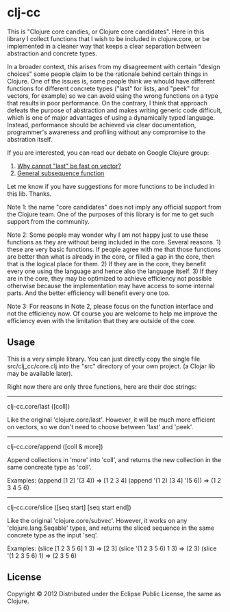 # clj-cc

This is "Clojure core candies, or Clojure core candidates". Here in this library I collect
functions that I wish to be included in clojure.core, or be implemented in a cleaner way
that keeps a clear separation between abstraction and concrete types.

In a broader context, this arises from my disagreement with certain "design choices" some
people claim to be the rationale behind certain things in Clojure. One of the issues is, some people
think we whould have different functions for different concrete types ("last" for lists, and
"peek" for vectors, for example) so we can avoid using the wrong functions on a type that results
in poor performance. On the contrary, I think that approach defeats the purpose of abstraction and
makes writing generic code difficult, which is one of major advantages of using a dynamically typed
language. Instead, performance should be achieved via clear documentation, programmer's
awareness and profiling without any compromise to the abstration itself.

If you are interested, you can read our debate on Google Clojure group:
<ol>
<li><a href="https://groups.google.com/forum/?fromgroups#!topic/clojure/apkNXk08Xes">Why cannot "last" be fast on vector?</a>
</li>
<li><a href="https://groups.google.com/forum/?fromgroups#!topic/clojure/q4iN7OLfjkU">General subsequence function</a>
</li>
</ol>

Let me know if you have suggestions for more functions to be included in this lib. Thanks.

Note 1: the name "core candidates" does not imply any official support from the Clojure
team. One of the purposes of this library is for me to get such support from the
community.

Note 2: Some people may wonder why I am not happy just to use these functions as they are
without being included in the core. Several reasons. 1) these are very basic functions. If
people agree with me that those functions are better than what is already in the core, or filled
a gap in the core, then that is the logical place for them. 2) If they are in the core, they
benefit every one using the language and hence also the language itself. 3) If they are in the core,
they may be optimized to achieve efficiency not possible otherwise because the implementation
may have access to some internal parts. And the better efficiency will benefit every one too.

Note 3: For reasons in Note 2, please focus on the function interface and not the efficiency now.
Of course you are welcome to help me improve the efficiency even with the limitation that they are
outside of the core.

## Usage

This is a very simple library. You can just directly copy the single file
src/clj_cc/core.clj into the "src" directory of your own project.
(a Clojar lib may be available later).

Right now there are only three functions, here are their doc strings:

-------------------------
clj-cc.core/last
([coll])

  Like the original 'clojure.core/last'. However, it will be much more efficient on
  vectors, so we don't need to choose between 'last' and 'peek'.

-------------------------
clj-cc.core/append
([coll & more])

  Append collections in 'more' into 'coll', and returns the new collection in the same concreate type as 'coll'.

Examples:
(append [1 2] '(3 4)) => [1 2 3 4]
(append '(1 2) [3 4] '(5 6)) => (1 2 3 4 5 6)

-------------------------
clj-cc.core/slice
([seq start] [seq start end])

  Like the original 'clojure.core/subvec'. However, it works on any 'clojure.lang.Seqable'
  types, and returns the sliced sequence in the same concrete type as the input 'seq'.

Examples:
(slice [1 2 3 5 6] 1 3) => [2 3]
(slice '(1 2 3 5 6) 1 3) => (2 3)
(slice '(1 2 3 5 6) 1) => (2 3 5 6)

## License

Copyright © 2012
Distributed under the Eclipse Public License, the same as Clojure.
